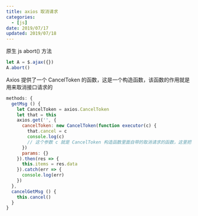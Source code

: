 ```yaml
---
title: axios 取消请求
categories:
  - [js]
date: 2019/07/17
updated: 2019/07/18
---
```


原生 js abort() 方法

```js
let A = $.ajax({})
A.abort()
```

Axios 提供了一个 CancelToken 的函数，这是一个构造函数，该函数的作用就是用来取消接口请求的

```js
methods: {
  getMsg () {
    let CancelToken = axios.CancelToken
    let that = this
    axios.get('', {
      cancelToken: new CancelToken(function executor(c) {
        that.cancel = c
        console.log(c)
        // 这个参数 c 就是 CancelToken 构造函数里面自带的取消请求的函数，这里把该函数当参数用
      })
      params: {}
    }).then(res => {
      this.items = res.data
    }).catch(err => {
      console.log(err)
    })
  },
  cancelGetMsg () {
    this.cancel()
  }
}
```
